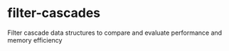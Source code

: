 # filter-cascades
Filter cascade data structures to compare and evaluate performance and memory efficiency

